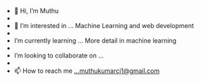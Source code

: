 - 👋 Hi, I’m Muthu
- 
- 👀 I’m interested in ... Machine Learning and web development
- 
-  I’m currently learning ... More detail in machine learning 
-  
-  I’m looking to collaborate on ...
-  
- 📫 How to reach me ...muthukumarcj1@gmail.com





